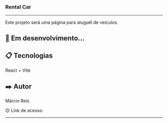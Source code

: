 ### Rental Car

---

Este projeto será uma página para aluguél de veículos.

## 🚀 Em desenvolvimento...

## 📋 Tecnologias
React + Vite

## ✒️ Autor
Márcio Reis

😊 Link de acesso: 

---


